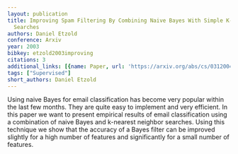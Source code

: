 ```yaml
---
layout: publication
title: Improving Spam Filtering By Combining Naive Bayes With Simple K-nearest Neighbor
  Searches
authors: Daniel Etzold
conference: Arxiv
year: 2003
bibkey: etzold2003improving
citations: 3
additional_links: [{name: Paper, url: 'https://arxiv.org/abs/cs/0312004'}]
tags: ["Supervised"]
short_authors: Daniel Etzold
---
```

Using naive Bayes for email classification has become very popular within the
last few months. They are quite easy to implement and very efficient. In this
paper we want to present empirical results of email classification using a
combination of naive Bayes and k-nearest neighbor searches. Using this
technique we show that the accuracy of a Bayes filter can be improved slightly
for a high number of features and significantly for a small number of features.